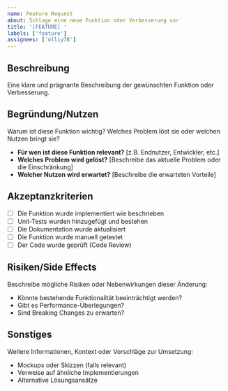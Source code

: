 ```yaml
---
name: Feature Request
about: Schlage eine neue Funktion oder Verbesserung vor
title: '[FEATURE] '
labels: ['feature']
assignees: ['olliy78']
---
```


## Beschreibung
Eine klare und prägnante Beschreibung der gewünschten Funktion oder Verbesserung.

## Begründung/Nutzen
Warum ist diese Funktion wichtig? Welches Problem löst sie oder welchen Nutzen bringt sie?
- **Für wen ist diese Funktion relevant?** [z.B. Endnutzer, Entwickler, etc.]
- **Welches Problem wird gelöst?** [Beschreibe das aktuelle Problem oder die Einschränkung]
- **Welcher Nutzen wird erwartet?** [Beschreibe die erwarteten Vorteile]

## Akzeptanzkriterien
- [ ] Die Funktion wurde implementiert wie beschrieben
- [ ] Unit-Tests wurden hinzugefügt und bestehen
- [ ] Die Dokumentation wurde aktualisiert
- [ ] Die Funktion wurde manuell getestet
- [ ] Der Code wurde geprüft (Code Review)

## Risiken/Side Effects
Beschreibe mögliche Risiken oder Nebenwirkungen dieser Änderung:
- Könnte bestehende Funktionalität beeinträchtigt werden?
- Gibt es Performance-Überlegungen?
- Sind Breaking Changes zu erwarten?

## Sonstiges
Weitere Informationen, Kontext oder Vorschläge zur Umsetzung:
- Mockups oder Skizzen (falls relevant)
- Verweise auf ähnliche Implementierungen
- Alternative Lösungsansätze
